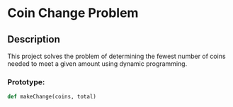 # Coin Change Problem

## Description
This project solves the problem of determining the fewest number of coins needed to meet a given amount using dynamic programming.

### Prototype:
```python
def makeChange(coins, total)

